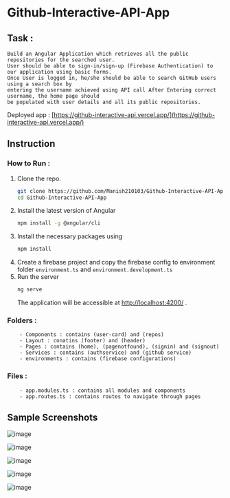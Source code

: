 # Github-Interactive-API-App

## Task :
    Build an Angular Application which retrieves all the public repositories for the searched user. 
    User should be able to sign-in/sign-up (Firebase Authentication) to our application using basic forms. 
    Once User is logged in, he/she should be able to search GitHub users using a search box by 
    entering the username achieved using API call After Entering correct username, the home page should 
    be populated with user details and all its public repositories.
    
 Deployed app : [https://github-interactive-api.vercel.app/](https://github-interactive-api.vercel.app/)    

## Instruction
### How to Run :
  1. Clone the repo.
     ```bash
     git clone https://github.com/Manish210103/Github-Interactive-API-App.git
     cd Github-Interactive-API-App
     ```
  3. Install the latest version of Angular
     ```bash
     npm install -g @angular/cli
     ```
  5. Install the necessary packages using
     ```bash
     npm install
     ```
  7. Create a firebase project and copy the firebase config to environment folder
     `environment.ts` and `environment.development.ts`
  8. Run the server
     ```bash
     ng serve
     ```
     The application will be accessible at [http://localhost:4200/](http://localhost:4200/) .
### Folders : 
        - Components : contains (user-card) and (repos)
        - Layout : conatins (footer) and (header)
        - Pages : contains (home), (pagenotfound), (signin) and (signout)
        - Services : contains (authservice) and (github service)
        - environments : contains (firebase configurations)
### Files :
        - app.modules.ts : contains all modules and components
        - app.routes.ts : contains routes to navigate through pages

## Sample Screenshots 
![image](https://github.com/Manish210103/Github-Interactive-API-App/assets/102723626/387ae472-dbf1-47b0-97ca-344abcd6a021)

![image](https://github.com/Manish210103/Github-Interactive-API-App/assets/102723626/50ede251-6946-4de1-a42a-bcd876a5d094)

![image](https://github.com/Manish210103/Github-Interactive-API-App/assets/102723626/2bedc3fa-3010-415b-b35d-d3b5159bd81c)

![image](https://github.com/Manish210103/Github-Interactive-API-App/assets/102723626/f2c627d3-9cee-4563-b67d-4bb3c327a7dd)

![image](https://github.com/Manish210103/Github-Interactive-API-App/assets/102723626/6418d4f2-1b60-422f-af4b-33db8d311c18)




